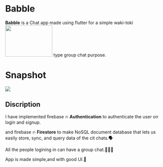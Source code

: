 # Babble

**Babble** is a Chat app made using flutter for a simple waki-toki <img src="https://github.com/ralphcoder/babble/blob/master/source.gif" width="150ppx" height="100px">
type group chat purpose.
# Snapshot
![](https://github.com/ralphcoder/babble/blob/master/flash%20chat.png)

## Discription

 I have implemented firebase 🔥 **Authentication** to authenticate the user on login and signup.
 
 and firebase 🔥 **Firestore** to make NoSQL document database that lets us easily store, sync, and query data of the cit chats.🗣
 
 All the people logining in can have a group chat.👨‍👦‍👦

 App is made simple,and with good UI.🙂




